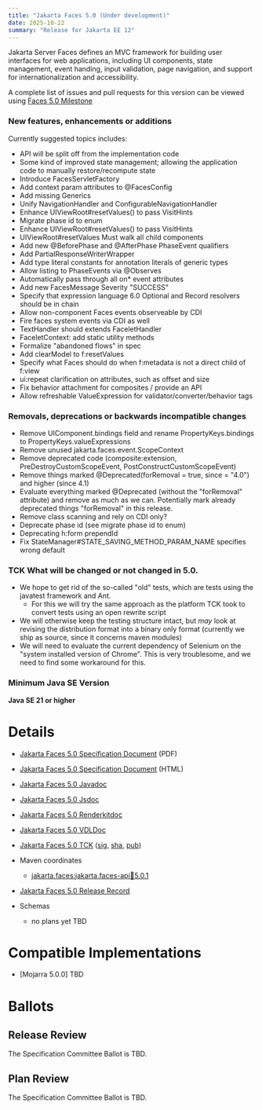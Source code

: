 ```yaml
---
title: "Jakarta Faces 5.0 (Under development)"
date: 2025-10-22
summary: "Release for Jakarta EE 12"
---
```


Jakarta Server Faces defines an MVC framework for building user interfaces for web applications,
including UI components, state management, event handing, input validation, page navigation, and
support for internationalization and accessibility.

A complete list of issues and pull requests for this version can be viewed using [Faces 5.0 Milestone](https://github.com/jakartaee/faces/milestone/22) 

### New features, enhancements or additions
<!-- List here -->
Currently suggested topics includes:
* API will be split off from the implementation code
* Some kind of improved state management; allowing the application code to manually restore/recompute state
* Introduce FacesServletFactory
* Add context param attributes to @FacesConfig
* Add missing Generics
* Unify NavigationHandler and ConfigurableNavigationHandler
* Enhance UIViewRoot#resetValues() to pass VisitHints
* Migrate phase id to enum 
* Enhance UIViewRoot#resetValues() to pass VisitHints
* UIViewRoot#resetValues Must walk all child components 
* Add new @BeforePhase and @AfterPhase PhaseEvent qualifiers 
* Add PartialResponseWriterWrapper 
* Add type literal constants for annotation literals of generic types 
* Allow listing to PhaseEvents via @Observes
* Automatically pass through all on* event attributes 
* Add new FacesMessage Severity "SUCCESS"
* Specify that expression language 6.0 Optional and Record resolvers should be in chain
* Allow non-component Faces events observeable by CDI
* Fire faces system events via CDI as well 
* TextHandler should extends FaceletHandler
* FaceletContext: add static utility methods
* Formalize "abandoned flows" in spec
* Add clearModel to f:resetValues
* Specify what Faces should do when f:metadata is not a direct child of f:view
* ui:repeat clarification on attributes, such as offset and size
* Fix behavior attachment for composites / provide an API
* Allow refreshable ValueExpression for validator/converter/behavior tags


### Removals, deprecations or backwards incompatible changes
<!-- List here -->
* Remove UIComponent.bindings field and rename PropertyKeys.bindings to PropertyKeys.valueExpressions
* Remove unused jakarta.faces.event.ScopeContext
* Remove deprecated code (composite:extension, PreDestroyCustomScopeEvent, PostConstructCustomScopeEvent)
* Remove things marked @Deprecated(forRemoval = true, since = "4.0") and higher (since 4.1)
* Evaluate everything marked @Deprecated (without the "forRemoval" attribute) and remove as much as we can. Potentially mark already deprecated things "forRemoval" in this release.
* Remove class scanning and rely on CDI only?
* Deprecate phase id (see migrate phase id to enum)
* Deprecating h:form prependId 
* Fix StateManager#STATE_SAVING_METHOD_PARAM_NAME specifies wrong default

### TCK What will be changed or not changed in 5.0.
 * We hope to get rid of the so-called "old" tests, which are tests using the javatest framework and Ant.
    * For this we will try the same approach as the platform TCK took to convert tests using an open rewrite script 
 * We will otherwise keep the testing structure intact, but *may* look at revising the distribution format into a binary
   only format (currently we ship as source, since it concerns maven modules)
 * We will need to evaluate the current dependency of Selenium on the "system installed version of Chrome". This is very troublesome, and we need to find some workaround for this.


### Minimum Java SE Version
<!-- Specify the minimum required Java SE version for this specification -->
**Java SE 21 or higher**

# Details

* [Jakarta Faces 5.0 Specification Document](./jakarta-faces-5.0.pdf) (PDF)
* [Jakarta Faces 5.0 Specification Document](./jakarta-faces-5.0.html) (HTML)
* [Jakarta Faces 5.0 Javadoc](./apidocs)
* [Jakarta Faces 5.0 Jsdoc](./jsdoc)
* [Jakarta Faces 5.0 Renderkitdoc](./renderkitdoc)
* [Jakarta Faces 5.0 VDLDoc](./vdldoc)
* [Jakarta Faces 5.0 TCK](https://download.eclipse.org/jakartaee/faces/5.0/jakarta-faces-tck-5.0.1.zip) ([sig](https://download.eclipse.org/jakartaee/faces/5.0/jakarta-faces-tck-5.0.1.zip.sig), [sha](https://download.eclipse.org/jakartaee/faces/5.0/jakarta-faces-tck-5.0.1.zip.sha256), [pub](https://raw.githubusercontent.com/jakartaee/specification-committee/master/jakartaee-spec-committee.pub))
* Maven coordinates
  * [jakarta.faces:jakarta.faces-api:jar:5.0.1](https://central.sonatype.com/artifact/jakarta.faces/jakarta.faces-api/5.0.0/jar)
* [Jakarta Faces 5.0 Release Record](https://projects.eclipse.org/projects/ee4j.faces/releases/5.0)


* Schemas
  * no plans yet TBD

# Compatible Implementations

* [Mojarra 5.0.0] TBD

# Ballots

## Release Review

The Specification Committee Ballot is TBD.


## Plan Review

The Specification Committee Ballot is TBD.

